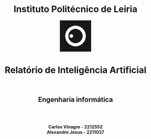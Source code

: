<div align='center'>

# Instituto Politécnico de Leiria 


<img src="IPL_LOGO.png"   width="100"/>

<br>

# Relatório de Inteligência Artificial
<br>




## Engenharia informática


<br>
<br>

 <b>Carlos Vinagre - 2212552</b>
 <br>
 <b>Alexandre Jesus - 2211037</b>

</div>